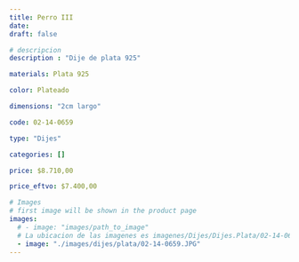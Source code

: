 ```yaml
---
title: Perro III
date: 
draft: false

# descripcion
description : "Dije de plata 925"

materials: Plata 925

color: Plateado

dimensions: "2cm largo"

code: 02-14-0659

type: "Dijes"

categories: []

price: $8.710,00

price_eftvo: $7.400,00

# Images
# first image will be shown in the product page
images:
  # - image: "images/path_to_image"
  # La ubicacion de las imagenes es imagenes/Dijes/Dijes.Plata/02-14-0659-perro-iii
  - image: "./images/dijes/plata/02-14-0659.JPG"
---
```

